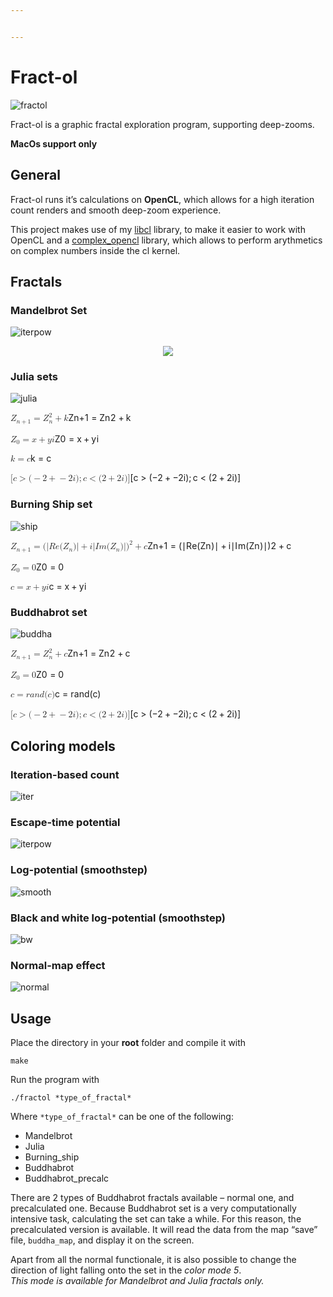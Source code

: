 ```yaml
---


---
```


<h1 id="fract-ol">Fract-ol</h1>
<p><img src="https://github.com/DippyArtu/Fract-ol/blob/master/pics/fractol-01.jpg" alt="fractol"></p>
<p>Fract-ol is a graphic fractal exploration program, supporting deep-zooms.</p>
<p><strong>MacOs support only</strong></p>
<h2 id="general">General</h2>
<p>Fract-ol runs it’s calculations on <strong>OpenCL</strong>, which allows for a high iteration count renders and smooth deep-zoom experience.</p>
<p>This project makes use of my <a href="https://github.com/DippyArtu/libcl">libcl</a> library, to make it easier to work with OpenCL and a <a href="https://github.com/DippyArtu/complex_opencl">complex_opencl</a> library, which allows to perform arythmetics on complex numbers inside the cl kernel.</p>
<h2 id="fractals">Fractals</h2>
<h3 id="mandelbrot-set">Mandelbrot Set</h3>
<p><img src="https://github.com/DippyArtu/Fract-ol/blob/master/pics/iterpow.png" alt="iterpow"></p>
<div align="center">
<img src="https://github.com/DippyArtu/Fract-ol/blob/master/pics/mand.jpg">
</div>
<h3 id="julia-sets">Julia sets</h3>
<p><img src="https://github.com/DippyArtu/Fract-ol/blob/master/pics/julia.jpg" alt="julia"></p>
<p><span class="katex--display"><span class="katex-display"><span class="katex"><span class="katex-mathml"><math><semantics><mrow><msub><mi>Z</mi><mrow><mi>n</mi><mo>+</mo><mn>1</mn></mrow></msub><mo>=</mo><msubsup><mi>Z</mi><mi>n</mi><mn>2</mn></msubsup><mo>+</mo><mi>k</mi></mrow><annotation encoding="application/x-tex">
Z_{n + 1} = Z_n^2 + k
</annotation></semantics></math></span><span class="katex-html" aria-hidden="true"><span class="base"><span class="strut" style="height: 0.891661em; vertical-align: -0.208331em;"></span><span class="mord"><span class="mord mathdefault" style="margin-right: 0.07153em;">Z</span><span class="msupsub"><span class="vlist-t vlist-t2"><span class="vlist-r"><span class="vlist" style="height: 0.301108em;"><span class="" style="top: -2.5500000000000003em; margin-left: -0.07153em; margin-right: 0.05em;"><span class="pstrut" style="height: 2.7em;"></span><span class="sizing reset-size6 size3 mtight"><span class="mord mtight"><span class="mord mathdefault mtight">n</span><span class="mbin mtight">+</span><span class="mord mtight">1</span></span></span></span></span><span class="vlist-s">​</span></span><span class="vlist-r"><span class="vlist" style="height: 0.208331em;"><span class=""></span></span></span></span></span></span><span class="mspace" style="margin-right: 0.2777777777777778em;"></span><span class="mrel">=</span><span class="mspace" style="margin-right: 0.2777777777777778em;"></span></span><span class="base"><span class="strut" style="height: 1.1111079999999998em; vertical-align: -0.247em;"></span><span class="mord"><span class="mord mathdefault" style="margin-right: 0.07153em;">Z</span><span class="msupsub"><span class="vlist-t vlist-t2"><span class="vlist-r"><span class="vlist" style="height: 0.8641079999999999em;"><span class="" style="top: -2.4530000000000003em; margin-left: -0.07153em; margin-right: 0.05em;"><span class="pstrut" style="height: 2.7em;"></span><span class="sizing reset-size6 size3 mtight"><span class="mord mathdefault mtight">n</span></span></span><span class="" style="top: -3.113em; margin-right: 0.05em;"><span class="pstrut" style="height: 2.7em;"></span><span class="sizing reset-size6 size3 mtight"><span class="mord mtight">2</span></span></span></span><span class="vlist-s">​</span></span><span class="vlist-r"><span class="vlist" style="height: 0.247em;"><span class=""></span></span></span></span></span></span><span class="mspace" style="margin-right: 0.2222222222222222em;"></span><span class="mbin">+</span><span class="mspace" style="margin-right: 0.2222222222222222em;"></span></span><span class="base"><span class="strut" style="height: 0.69444em; vertical-align: 0em;"></span><span class="mord mathdefault" style="margin-right: 0.03148em;">k</span></span></span></span></span></span></p>
<p><span class="katex--display"><span class="katex-display"><span class="katex"><span class="katex-mathml"><math><semantics><mrow><msub><mi>Z</mi><mn>0</mn></msub><mo>=</mo><mi>x</mi><mo>+</mo><mi>y</mi><mi>i</mi></mrow><annotation encoding="application/x-tex">
Z_0 = x+yi
</annotation></semantics></math></span><span class="katex-html" aria-hidden="true"><span class="base"><span class="strut" style="height: 0.83333em; vertical-align: -0.15em;"></span><span class="mord"><span class="mord mathdefault" style="margin-right: 0.07153em;">Z</span><span class="msupsub"><span class="vlist-t vlist-t2"><span class="vlist-r"><span class="vlist" style="height: 0.30110799999999993em;"><span class="" style="top: -2.5500000000000003em; margin-left: -0.07153em; margin-right: 0.05em;"><span class="pstrut" style="height: 2.7em;"></span><span class="sizing reset-size6 size3 mtight"><span class="mord mtight">0</span></span></span></span><span class="vlist-s">​</span></span><span class="vlist-r"><span class="vlist" style="height: 0.15em;"><span class=""></span></span></span></span></span></span><span class="mspace" style="margin-right: 0.2777777777777778em;"></span><span class="mrel">=</span><span class="mspace" style="margin-right: 0.2777777777777778em;"></span></span><span class="base"><span class="strut" style="height: 0.66666em; vertical-align: -0.08333em;"></span><span class="mord mathdefault">x</span><span class="mspace" style="margin-right: 0.2222222222222222em;"></span><span class="mbin">+</span><span class="mspace" style="margin-right: 0.2222222222222222em;"></span></span><span class="base"><span class="strut" style="height: 0.85396em; vertical-align: -0.19444em;"></span><span class="mord mathdefault" style="margin-right: 0.03588em;">y</span><span class="mord mathdefault">i</span></span></span></span></span></span></p>
<p><span class="katex--display"><span class="katex-display"><span class="katex"><span class="katex-mathml"><math><semantics><mrow><mi>k</mi><mo>=</mo><mi>c</mi></mrow><annotation encoding="application/x-tex">
k = c
</annotation></semantics></math></span><span class="katex-html" aria-hidden="true"><span class="base"><span class="strut" style="height: 0.69444em; vertical-align: 0em;"></span><span class="mord mathdefault" style="margin-right: 0.03148em;">k</span><span class="mspace" style="margin-right: 0.2777777777777778em;"></span><span class="mrel">=</span><span class="mspace" style="margin-right: 0.2777777777777778em;"></span></span><span class="base"><span class="strut" style="height: 0.43056em; vertical-align: 0em;"></span><span class="mord mathdefault">c</span></span></span></span></span></span></p>
<p><span class="katex--display"><span class="katex-display"><span class="katex"><span class="katex-mathml"><math><semantics><mrow><mo stretchy="false">[</mo><mi>c</mi><mo>&gt;</mo><mo stretchy="false">(</mo><mo>−</mo><mn>2</mn><mo>+</mo><mo>−</mo><mn>2</mn><mi>i</mi><mo stretchy="false">)</mo><mo separator="true">;</mo><mi>c</mi><mo>&lt;</mo><mo stretchy="false">(</mo><mn>2</mn><mo>+</mo><mn>2</mn><mi>i</mi><mo stretchy="false">)</mo><mo stretchy="false">]</mo></mrow><annotation encoding="application/x-tex">
[c &gt; (-2+-2i) ; c &lt; (2+2i)]
</annotation></semantics></math></span><span class="katex-html" aria-hidden="true"><span class="base"><span class="strut" style="height: 1em; vertical-align: -0.25em;"></span><span class="mopen">[</span><span class="mord mathdefault">c</span><span class="mspace" style="margin-right: 0.2777777777777778em;"></span><span class="mrel">&gt;</span><span class="mspace" style="margin-right: 0.2777777777777778em;"></span></span><span class="base"><span class="strut" style="height: 1em; vertical-align: -0.25em;"></span><span class="mopen">(</span><span class="mord">−</span><span class="mord">2</span><span class="mspace" style="margin-right: 0.2222222222222222em;"></span><span class="mbin">+</span><span class="mspace" style="margin-right: 0.2222222222222222em;"></span></span><span class="base"><span class="strut" style="height: 1em; vertical-align: -0.25em;"></span><span class="mord">−</span><span class="mord">2</span><span class="mord mathdefault">i</span><span class="mclose">)</span><span class="mpunct">;</span><span class="mspace" style="margin-right: 0.16666666666666666em;"></span><span class="mord mathdefault">c</span><span class="mspace" style="margin-right: 0.2777777777777778em;"></span><span class="mrel">&lt;</span><span class="mspace" style="margin-right: 0.2777777777777778em;"></span></span><span class="base"><span class="strut" style="height: 1em; vertical-align: -0.25em;"></span><span class="mopen">(</span><span class="mord">2</span><span class="mspace" style="margin-right: 0.2222222222222222em;"></span><span class="mbin">+</span><span class="mspace" style="margin-right: 0.2222222222222222em;"></span></span><span class="base"><span class="strut" style="height: 1em; vertical-align: -0.25em;"></span><span class="mord">2</span><span class="mord mathdefault">i</span><span class="mclose">)</span><span class="mclose">]</span></span></span></span></span></span></p>
<h3 id="burning-ship-set">Burning Ship set</h3>
<p><img src="https://github.com/DippyArtu/Fract-ol/blob/master/pics/ship.jpg" alt="ship"></p>
<p><span class="katex--display"><span class="katex-display"><span class="katex"><span class="katex-mathml"><math><semantics><mrow><msub><mi>Z</mi><mrow><mi>n</mi><mo>+</mo><mn>1</mn></mrow></msub><mo>=</mo><mo stretchy="false">(</mo><mi mathvariant="normal">∣</mi><mi>R</mi><mi>e</mi><mo stretchy="false">(</mo><msub><mi>Z</mi><mi>n</mi></msub><mo stretchy="false">)</mo><mi mathvariant="normal">∣</mi><mo>+</mo><mi>i</mi><mi mathvariant="normal">∣</mi><mi>I</mi><mi>m</mi><mo stretchy="false">(</mo><msub><mi>Z</mi><mi>n</mi></msub><mo stretchy="false">)</mo><mi mathvariant="normal">∣</mi><msup><mo stretchy="false">)</mo><mn>2</mn></msup><mo>+</mo><mi>c</mi></mrow><annotation encoding="application/x-tex">
Z_{n + 1} = (|Re(Z_n)| + i|Im(Z_n)|)^2 + c
</annotation></semantics></math></span><span class="katex-html" aria-hidden="true"><span class="base"><span class="strut" style="height: 0.891661em; vertical-align: -0.208331em;"></span><span class="mord"><span class="mord mathdefault" style="margin-right: 0.07153em;">Z</span><span class="msupsub"><span class="vlist-t vlist-t2"><span class="vlist-r"><span class="vlist" style="height: 0.301108em;"><span class="" style="top: -2.5500000000000003em; margin-left: -0.07153em; margin-right: 0.05em;"><span class="pstrut" style="height: 2.7em;"></span><span class="sizing reset-size6 size3 mtight"><span class="mord mtight"><span class="mord mathdefault mtight">n</span><span class="mbin mtight">+</span><span class="mord mtight">1</span></span></span></span></span><span class="vlist-s">​</span></span><span class="vlist-r"><span class="vlist" style="height: 0.208331em;"><span class=""></span></span></span></span></span></span><span class="mspace" style="margin-right: 0.2777777777777778em;"></span><span class="mrel">=</span><span class="mspace" style="margin-right: 0.2777777777777778em;"></span></span><span class="base"><span class="strut" style="height: 1em; vertical-align: -0.25em;"></span><span class="mopen">(</span><span class="mord">∣</span><span class="mord mathdefault" style="margin-right: 0.00773em;">R</span><span class="mord mathdefault">e</span><span class="mopen">(</span><span class="mord"><span class="mord mathdefault" style="margin-right: 0.07153em;">Z</span><span class="msupsub"><span class="vlist-t vlist-t2"><span class="vlist-r"><span class="vlist" style="height: 0.151392em;"><span class="" style="top: -2.5500000000000003em; margin-left: -0.07153em; margin-right: 0.05em;"><span class="pstrut" style="height: 2.7em;"></span><span class="sizing reset-size6 size3 mtight"><span class="mord mathdefault mtight">n</span></span></span></span><span class="vlist-s">​</span></span><span class="vlist-r"><span class="vlist" style="height: 0.15em;"><span class=""></span></span></span></span></span></span><span class="mclose">)</span><span class="mord">∣</span><span class="mspace" style="margin-right: 0.2222222222222222em;"></span><span class="mbin">+</span><span class="mspace" style="margin-right: 0.2222222222222222em;"></span></span><span class="base"><span class="strut" style="height: 1.1141079999999999em; vertical-align: -0.25em;"></span><span class="mord mathdefault">i</span><span class="mord">∣</span><span class="mord mathdefault" style="margin-right: 0.07847em;">I</span><span class="mord mathdefault">m</span><span class="mopen">(</span><span class="mord"><span class="mord mathdefault" style="margin-right: 0.07153em;">Z</span><span class="msupsub"><span class="vlist-t vlist-t2"><span class="vlist-r"><span class="vlist" style="height: 0.151392em;"><span class="" style="top: -2.5500000000000003em; margin-left: -0.07153em; margin-right: 0.05em;"><span class="pstrut" style="height: 2.7em;"></span><span class="sizing reset-size6 size3 mtight"><span class="mord mathdefault mtight">n</span></span></span></span><span class="vlist-s">​</span></span><span class="vlist-r"><span class="vlist" style="height: 0.15em;"><span class=""></span></span></span></span></span></span><span class="mclose">)</span><span class="mord">∣</span><span class="mclose"><span class="mclose">)</span><span class="msupsub"><span class="vlist-t"><span class="vlist-r"><span class="vlist" style="height: 0.8641079999999999em;"><span class="" style="top: -3.113em; margin-right: 0.05em;"><span class="pstrut" style="height: 2.7em;"></span><span class="sizing reset-size6 size3 mtight"><span class="mord mtight">2</span></span></span></span></span></span></span></span><span class="mspace" style="margin-right: 0.2222222222222222em;"></span><span class="mbin">+</span><span class="mspace" style="margin-right: 0.2222222222222222em;"></span></span><span class="base"><span class="strut" style="height: 0.43056em; vertical-align: 0em;"></span><span class="mord mathdefault">c</span></span></span></span></span></span></p>
<p><span class="katex--display"><span class="katex-display"><span class="katex"><span class="katex-mathml"><math><semantics><mrow><msub><mi>Z</mi><mn>0</mn></msub><mo>=</mo><mn>0</mn></mrow><annotation encoding="application/x-tex">
Z_0 = 0
</annotation></semantics></math></span><span class="katex-html" aria-hidden="true"><span class="base"><span class="strut" style="height: 0.83333em; vertical-align: -0.15em;"></span><span class="mord"><span class="mord mathdefault" style="margin-right: 0.07153em;">Z</span><span class="msupsub"><span class="vlist-t vlist-t2"><span class="vlist-r"><span class="vlist" style="height: 0.30110799999999993em;"><span class="" style="top: -2.5500000000000003em; margin-left: -0.07153em; margin-right: 0.05em;"><span class="pstrut" style="height: 2.7em;"></span><span class="sizing reset-size6 size3 mtight"><span class="mord mtight">0</span></span></span></span><span class="vlist-s">​</span></span><span class="vlist-r"><span class="vlist" style="height: 0.15em;"><span class=""></span></span></span></span></span></span><span class="mspace" style="margin-right: 0.2777777777777778em;"></span><span class="mrel">=</span><span class="mspace" style="margin-right: 0.2777777777777778em;"></span></span><span class="base"><span class="strut" style="height: 0.64444em; vertical-align: 0em;"></span><span class="mord">0</span></span></span></span></span></span></p>
<p><span class="katex--display"><span class="katex-display"><span class="katex"><span class="katex-mathml"><math><semantics><mrow><mi>c</mi><mo>=</mo><mi>x</mi><mo>+</mo><mi>y</mi><mi>i</mi></mrow><annotation encoding="application/x-tex">
c = x+yi
</annotation></semantics></math></span><span class="katex-html" aria-hidden="true"><span class="base"><span class="strut" style="height: 0.43056em; vertical-align: 0em;"></span><span class="mord mathdefault">c</span><span class="mspace" style="margin-right: 0.2777777777777778em;"></span><span class="mrel">=</span><span class="mspace" style="margin-right: 0.2777777777777778em;"></span></span><span class="base"><span class="strut" style="height: 0.66666em; vertical-align: -0.08333em;"></span><span class="mord mathdefault">x</span><span class="mspace" style="margin-right: 0.2222222222222222em;"></span><span class="mbin">+</span><span class="mspace" style="margin-right: 0.2222222222222222em;"></span></span><span class="base"><span class="strut" style="height: 0.85396em; vertical-align: -0.19444em;"></span><span class="mord mathdefault" style="margin-right: 0.03588em;">y</span><span class="mord mathdefault">i</span></span></span></span></span></span></p>
<h3 id="buddhabrot-set">Buddhabrot set</h3>
<p><img src="https://github.com/DippyArtu/Fract-ol/blob/master/pics/buddha2.png" alt="buddha"></p>
<p><span class="katex--display"><span class="katex-display"><span class="katex"><span class="katex-mathml"><math><semantics><mrow><msub><mi>Z</mi><mrow><mi>n</mi><mo>+</mo><mn>1</mn></mrow></msub><mo>=</mo><msubsup><mi>Z</mi><mi>n</mi><mn>2</mn></msubsup><mo>+</mo><mi>c</mi></mrow><annotation encoding="application/x-tex">
Z_{n + 1} = Z_{n}^2 + c
</annotation></semantics></math></span><span class="katex-html" aria-hidden="true"><span class="base"><span class="strut" style="height: 0.891661em; vertical-align: -0.208331em;"></span><span class="mord"><span class="mord mathdefault" style="margin-right: 0.07153em;">Z</span><span class="msupsub"><span class="vlist-t vlist-t2"><span class="vlist-r"><span class="vlist" style="height: 0.301108em;"><span class="" style="top: -2.5500000000000003em; margin-left: -0.07153em; margin-right: 0.05em;"><span class="pstrut" style="height: 2.7em;"></span><span class="sizing reset-size6 size3 mtight"><span class="mord mtight"><span class="mord mathdefault mtight">n</span><span class="mbin mtight">+</span><span class="mord mtight">1</span></span></span></span></span><span class="vlist-s">​</span></span><span class="vlist-r"><span class="vlist" style="height: 0.208331em;"><span class=""></span></span></span></span></span></span><span class="mspace" style="margin-right: 0.2777777777777778em;"></span><span class="mrel">=</span><span class="mspace" style="margin-right: 0.2777777777777778em;"></span></span><span class="base"><span class="strut" style="height: 1.1111079999999998em; vertical-align: -0.247em;"></span><span class="mord"><span class="mord mathdefault" style="margin-right: 0.07153em;">Z</span><span class="msupsub"><span class="vlist-t vlist-t2"><span class="vlist-r"><span class="vlist" style="height: 0.8641079999999999em;"><span class="" style="top: -2.4530000000000003em; margin-left: -0.07153em; margin-right: 0.05em;"><span class="pstrut" style="height: 2.7em;"></span><span class="sizing reset-size6 size3 mtight"><span class="mord mtight"><span class="mord mathdefault mtight">n</span></span></span></span><span class="" style="top: -3.113em; margin-right: 0.05em;"><span class="pstrut" style="height: 2.7em;"></span><span class="sizing reset-size6 size3 mtight"><span class="mord mtight">2</span></span></span></span><span class="vlist-s">​</span></span><span class="vlist-r"><span class="vlist" style="height: 0.247em;"><span class=""></span></span></span></span></span></span><span class="mspace" style="margin-right: 0.2222222222222222em;"></span><span class="mbin">+</span><span class="mspace" style="margin-right: 0.2222222222222222em;"></span></span><span class="base"><span class="strut" style="height: 0.43056em; vertical-align: 0em;"></span><span class="mord mathdefault">c</span></span></span></span></span></span></p>
<p><span class="katex--display"><span class="katex-display"><span class="katex"><span class="katex-mathml"><math><semantics><mrow><msub><mi>Z</mi><mn>0</mn></msub><mo>=</mo><mn>0</mn></mrow><annotation encoding="application/x-tex">
Z_0 = 0
</annotation></semantics></math></span><span class="katex-html" aria-hidden="true"><span class="base"><span class="strut" style="height: 0.83333em; vertical-align: -0.15em;"></span><span class="mord"><span class="mord mathdefault" style="margin-right: 0.07153em;">Z</span><span class="msupsub"><span class="vlist-t vlist-t2"><span class="vlist-r"><span class="vlist" style="height: 0.30110799999999993em;"><span class="" style="top: -2.5500000000000003em; margin-left: -0.07153em; margin-right: 0.05em;"><span class="pstrut" style="height: 2.7em;"></span><span class="sizing reset-size6 size3 mtight"><span class="mord mtight">0</span></span></span></span><span class="vlist-s">​</span></span><span class="vlist-r"><span class="vlist" style="height: 0.15em;"><span class=""></span></span></span></span></span></span><span class="mspace" style="margin-right: 0.2777777777777778em;"></span><span class="mrel">=</span><span class="mspace" style="margin-right: 0.2777777777777778em;"></span></span><span class="base"><span class="strut" style="height: 0.64444em; vertical-align: 0em;"></span><span class="mord">0</span></span></span></span></span></span></p>
<p><span class="katex--display"><span class="katex-display"><span class="katex"><span class="katex-mathml"><math><semantics><mrow><mi>c</mi><mo>=</mo><mi>r</mi><mi>a</mi><mi>n</mi><mi>d</mi><mo stretchy="false">(</mo><mi>c</mi><mo stretchy="false">)</mo></mrow><annotation encoding="application/x-tex">
c = rand(c)
</annotation></semantics></math></span><span class="katex-html" aria-hidden="true"><span class="base"><span class="strut" style="height: 0.43056em; vertical-align: 0em;"></span><span class="mord mathdefault">c</span><span class="mspace" style="margin-right: 0.2777777777777778em;"></span><span class="mrel">=</span><span class="mspace" style="margin-right: 0.2777777777777778em;"></span></span><span class="base"><span class="strut" style="height: 1em; vertical-align: -0.25em;"></span><span class="mord mathdefault" style="margin-right: 0.02778em;">r</span><span class="mord mathdefault">a</span><span class="mord mathdefault">n</span><span class="mord mathdefault">d</span><span class="mopen">(</span><span class="mord mathdefault">c</span><span class="mclose">)</span></span></span></span></span></span></p>
<p><span class="katex--display"><span class="katex-display"><span class="katex"><span class="katex-mathml"><math><semantics><mrow><mo stretchy="false">[</mo><mi>c</mi><mo>&gt;</mo><mo stretchy="false">(</mo><mo>−</mo><mn>2</mn><mo>+</mo><mo>−</mo><mn>2</mn><mi>i</mi><mo stretchy="false">)</mo><mo separator="true">;</mo><mi>c</mi><mo>&lt;</mo><mo stretchy="false">(</mo><mn>2</mn><mo>+</mo><mn>2</mn><mi>i</mi><mo stretchy="false">)</mo><mo stretchy="false">]</mo></mrow><annotation encoding="application/x-tex">
[c &gt; (-2+-2i) ; c &lt; (2+2i)]
</annotation></semantics></math></span><span class="katex-html" aria-hidden="true"><span class="base"><span class="strut" style="height: 1em; vertical-align: -0.25em;"></span><span class="mopen">[</span><span class="mord mathdefault">c</span><span class="mspace" style="margin-right: 0.2777777777777778em;"></span><span class="mrel">&gt;</span><span class="mspace" style="margin-right: 0.2777777777777778em;"></span></span><span class="base"><span class="strut" style="height: 1em; vertical-align: -0.25em;"></span><span class="mopen">(</span><span class="mord">−</span><span class="mord">2</span><span class="mspace" style="margin-right: 0.2222222222222222em;"></span><span class="mbin">+</span><span class="mspace" style="margin-right: 0.2222222222222222em;"></span></span><span class="base"><span class="strut" style="height: 1em; vertical-align: -0.25em;"></span><span class="mord">−</span><span class="mord">2</span><span class="mord mathdefault">i</span><span class="mclose">)</span><span class="mpunct">;</span><span class="mspace" style="margin-right: 0.16666666666666666em;"></span><span class="mord mathdefault">c</span><span class="mspace" style="margin-right: 0.2777777777777778em;"></span><span class="mrel">&lt;</span><span class="mspace" style="margin-right: 0.2777777777777778em;"></span></span><span class="base"><span class="strut" style="height: 1em; vertical-align: -0.25em;"></span><span class="mopen">(</span><span class="mord">2</span><span class="mspace" style="margin-right: 0.2222222222222222em;"></span><span class="mbin">+</span><span class="mspace" style="margin-right: 0.2222222222222222em;"></span></span><span class="base"><span class="strut" style="height: 1em; vertical-align: -0.25em;"></span><span class="mord">2</span><span class="mord mathdefault">i</span><span class="mclose">)</span><span class="mclose">]</span></span></span></span></span></span></p>
<h2 id="coloring-models">Coloring models</h2>
<h3 id="iteration-based-count">Iteration-based count</h3>
<p><img src="https://github.com/DippyArtu/Fract-ol/blob/master/pics/iter.png" alt="iter"></p>
<h3 id="escape-time-potential">Escape-time potential</h3>
<p><img src="https://github.com/DippyArtu/Fract-ol/blob/master/pics/iterpow.png" alt="iterpow"></p>
<h3 id="log-potential-smoothstep">Log-potential (smoothstep)</h3>
<p><img src="https://github.com/DippyArtu/Fract-ol/blob/master/pics/smooth.png" alt="smooth"></p>
<h3 id="black-and-white-log-potential-smoothstep">Black and white log-potential (smoothstep)</h3>
<p><img src="https://github.com/DippyArtu/Fract-ol/blob/master/pics/bw.png" alt="bw"></p>
<h3 id="normal-map-effect">Normal-map effect</h3>
<p><img src="https://github.com/DippyArtu/Fract-ol/blob/master/pics/normal.png" alt="normal"></p>
<h2 id="usage">Usage</h2>
<p>Place the directory in your <strong>root</strong> folder and compile it with</p>
<pre><code>make
</code></pre>
<p>Run the program with</p>
<pre><code>./fractol *type_of_fractal*
</code></pre>
<p>Where <code>*type_of_fractal*</code> can be one of the following:</p>
<ul>
<li>Mandelbrot</li>
<li>Julia</li>
<li>Burning_ship</li>
<li>Buddhabrot</li>
<li>Buddhabrot_precalc</li>
</ul>
<p>There are 2 types of Buddhabrot fractals available – normal one, and precalculated one. Because Buddhabrot set is a very computationally intensive task, calculating the set can take a while. For this reason, the precalculated version is available. It will read the data from the map “save” file, <code>buddha_map</code>, and display it on the screen.</p>
<p>Apart from all the normal functionale, it is also possible to change the direction of light falling onto the set in the <em>color mode 5</em>.<br>
<em>This mode is available for Mandelbrot and Julia fractals only.</em></p>

